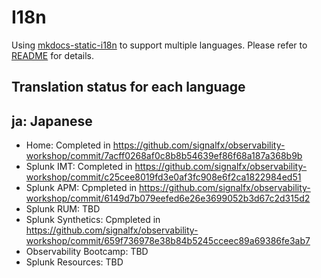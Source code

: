# I18n

Using [mkdocs-static-i18n](https://github.com/ultrabug/mkdocs-static-i18n) to support multiple languages. Please refer to [README](https://github.com/ultrabug/mkdocs-static-i18n#mkdocs-static-i18n-plugin) for details.

## Translation status for each language

## ja: Japanese

* Home: Completed in https://github.com/signalfx/observability-workshop/commit/7acff0268af0c8b8b54639ef86f68a187a368b9b
* Splunk IMT: Completed in https://github.com/signalfx/observability-workshop/commit/c25cee8019fd3e0af3fc908e6f2ca1822984ed51
* Splunk APM: Cpmpleted in https://github.com/signalfx/observability-workshop/commit/6149d7b079eefed6e26e3699052b3d67c2d315d2
* Splunk RUM: TBD
* Splunk Synthetics: Cpmpleted in https://github.com/signalfx/observability-workshop/commit/659f736978e38b84b5245cceec89a69386fe3ab7
* Observability Bootcamp: TBD
* Splunk Resources: TBD
